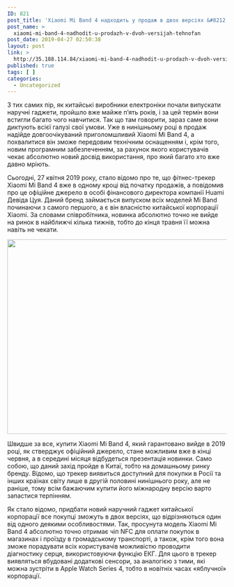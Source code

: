 ```yaml
---
ID: 821
post_title: 'Xiaomi Mi Band 4 надходить у продаж в двох версіях &#8212; Технофан'
post_name: >
  xiaomi-mi-band-4-nadhodit-u-prodazh-v-dvoh-versijah-tehnofan
post_date: 2019-04-27 02:50:38
layout: post
link: >
  http://35.188.114.84/xiaomi-mi-band-4-nadhodit-u-prodazh-v-dvoh-versijah-tehnofan/
published: true
tags: [ ]
categories:
  - Uncategorized
---
```

 <p>З тих самих пір, як китайські виробники електроніки почали випускати наручні гаджети, пройшло вже майже п’ять років, і за цей термін вони встигли багато чого навчитися. Так що там говорити, зараз саме вони диктують всієї галузі свої умови. Уже в нинішньому році в продаж надійде довгоочікуваний приголомшливий Xiaomi Mi Band 4, а похвалитися він зможе передовим технічним оснащенням і, крім того, новим програмним забезпеченням, за рахунок якого користувачів чекає абсолютно новий досвід використання, про який багато хто вже давно мріють.</p>
<p>Сьогодні, 27 квітня 2019 року, стало відомо про те, що фітнес-трекер Xiaomi Mi Band 4 вже в одному кроці від початку продажів, а повідомив про це офіційне джерело в особі фінансового директора компанії Huami Девіда Цуя. Даний бренд займається випуском всіх моделей Mi Band починаючи з самого першого, а є він власністю китайської корпорації Xiaomi. За словами співробітника, новинка абсолютно точно не вийде на ринок в найближчі кілька тижнів, тобто до кінця травня її можна навіть не чекати.</p>
<p><img class="aligncenter size-full wp-image-14834" src="https://tehnofan.com.ua/wp-content/uploads/2019/04/Screenshot_21-1.jpg" alt width="668" height="446" srcset="https://tehnofan.com.ua/wp-content/uploads/2019/04/Screenshot_21-1.jpg 668w, https://tehnofan.com.ua/wp-content/uploads/2019/04/Screenshot_21-1-300x200.jpg 300w" sizes="(max-width: 668px) 100vw, 668px"></p>
<!-- WP QUADS Content Ad Plugin v. 1.8.5 --> <p>Швидше за все, купити Xiaomi Mi Band 4, який гарантовано вийде в 2019 році, як стверджує офіційний джерело, стане можливим вже в кінці червня, а в середині місяця відбудеться презентація новинки. Само собою, що даний захід пройде в Китаї, тобто на домашньому ринку бренду. Відомо, що трекер виявиться доступний для покупки в Росії та інших країнах світу лише в другій половині нинішнього року, але не раніше, тому всім бажаючим купити його міжнародну версію варто запастися терпінням.</p>
<p>Як стало відомо, придбати новий наручний гаджет китайської корпорації все покупці зможуть в двох версіях, що відрізняються один від одного деякими особливостями. Так, просунута модель Xiaomi Mi Band 4 абсолютно точно отримає чіп NFC для оплати покупок в магазинах і проїзду в громадському транспорті, а також, крім того вона зможе порадувати всіх користувачів можливістю проводити діагностику серця, використовуючи функцію ЕКГ. Для цього в трекер виявляться вбудовані додаткові сенсори, за аналогією з тими, які можна зустріти в Apple Watch Series 4, тобто в новітніх часах «яблучної» корпорації.</p> 